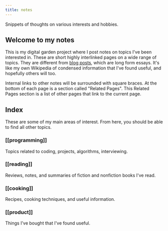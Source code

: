 ```yaml
---
title: notes
---
```

Snippets of thoughts on various interests and hobbies.

## Welcome to my notes
This is my digital garden project where I post notes on topics I've been interested in. These are short highly interlinked pages on a wide range of topics. They are different from [blog posts](/blog/), which are long form essays. It's like my own Wikipedia of condensed information that I've found useful, and hopefully others will too.


Internal links to other notes will be surrounded with square braces. At the bottom of each page is a section called "Related Pages". This Related Pages section is a list of other pages that link to the current page. 

## Index
These are some of my main areas of interest. From here, you should be able to find all other topics.

### [[programming]]
Topics related to coding, projects, algorithms, interviewing.

### [[reading]]
Reviews, notes, and summaries of fiction and nonfiction books I've read. 

### [[cooking]]
Recipes, cooking techniques, and useful information.

### [[product]]
Things I've bought that I've found useful.